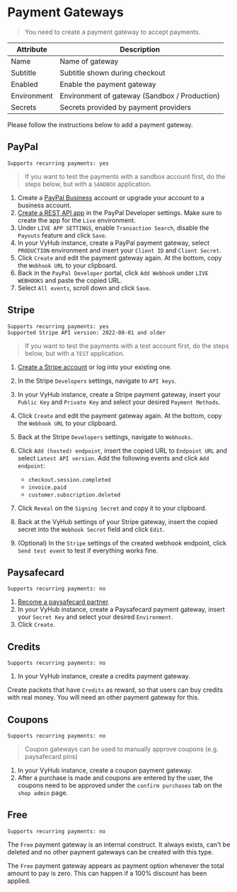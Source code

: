 
# Payment Gateways

> You need to create a payment gateway to accept payments.

| Attribute   | Description                                   |
|-------------|-----------------------------------------------|
| Name        | Name of gateway                               |
| Subtitle    | Subtitle shown during checkout                |
| Enabled     | Enable the payment gateway                    |
| Environment | Environment of gateway (Sandbox / Production) |
| Secrets     | Secrets provided by payment providers         |

Please follow the instructions below to add a payment gateway.

## PayPal

`Supports recurring payments: yes`

> If you want to test the payments with a sandbox account first, do the steps below, but with a `SANDBOX` application.

1. Create a [PayPal Business](https://www.paypal.com/business) account or upgrade your account to a business account.
2. [Create a REST API app](https://developer.paypal.com/developer/applications/) in the PayPal Developer settings. Make sure to create the app for the `Live`
 environment.
3. Under `LIVE APP SETTINGS`, enable `Transaction Search`, disable the `Payouts` feature and click `Save`.
4. In your VyHub instance, create a PayPal payment gateway, select `PRODUCTION` environment and insert your `Client ID` and `Client Secret`.
5. Click `Create` and edit the payment gateway again. At the bottom, copy the `Webhook URL` to your clipboard.
6. Back in the `PayPal Developer` portal, click `Add Webhook` under `LIVE WEBHOOKS` and paste the copied URL.
7. Select `All events`, scroll down and click `Save`.


## Stripe

```
Supports recurring payments: yes
Supported Stripe API version: 2022-08-01 and older
```


> If you want to test the payments with a test account first, do the steps below, but with a `TEST` application.

1. [Create a Stripe account](https://dashboard.stripe.com/register) or log into your existing one.
2. In the Stripe `Developers` settings, navigate to `API keys`.
3. In your VyHub instance, create a Stripe payment gateway, insert your `Public Key` and `Private Key` and select your desired `Payment Methods`.
4. Click `Create` and edit the payment gateway again. At the bottom, copy the `Webhook URL` to your clipboard.
5. Back at the Stripe `Developers` settings, navigate to `Webhooks`.
6. Click `Add (hosted) endpoint`, insert the copied URL to `Endpoint URL` and select `Latest API version`. Add the following events and click `Add endpoint`:

    - `checkout.session.completed`
    - `invoice.paid`
    - `customer.subscription.deleted`

7. Click `Reveal` on the `Signing Secret` and copy it to your clipboard.
8. Back at the VyHub settings of your Stripe gateway, insert the copied secret into the `Webhook Secret` field and click `Edit`.
9. (Optional) In the `Stripe` settings of the created webhook endpoint, click `Send test event` to test if everything works fine.

## Paysafecard

`Supports recurring payments: no`

1. [Become a paysafecard partner](https://www.paysafecard.com/become-a-partner/).
2. In your VyHub instance, create a Paysafecard payment gateway, insert your `Secret Key` and select your desired `Environment`.
3. Click `Create`.

## Credits

`Supports recurring payments: no`

1. In your VyHub instance, create a credits payment gateway.

Create packets that have `Credits` as reward, so that users can buy credits with real money. You will need an other payment gateway for this.

## Coupons

`Supports recurring payments: no`

> Coupon gateways can be used to manually approve coupons (e.g. paysafecard pins)

1. In your VyHub instance, create a coupon payment gateway.
2. After a purchase is made and coupons are entered by the user, the coupons need to be approved under the `confirm purchases` tab on the `shop admin` page. 

## Free

`Supports recurring payments: no`

The `Free` payment gateway is an internal construct. It always exists, can't be deleted and no other payment gateways can be created with this type.

The `Free` payment gateway appears as payment option whenever the total amount to pay is zero. This can happen if a 100% discount has been applied.